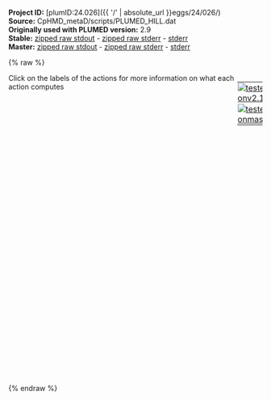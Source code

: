 **Project ID:** [plumID:24.026]({{ '/' | absolute_url }}eggs/24/026/)  
**Source:** CpHMD_metaD/scripts/PLUMED_HILL.dat  
**Originally used with PLUMED version:** 2.9  
**Stable:** [zipped raw stdout](PLUMED_HILL.dat.plumed.stdout.txt.zip) - [zipped raw stderr](PLUMED_HILL.dat.plumed.stderr.txt.zip) - [stderr](PLUMED_HILL.dat.plumed.stderr)  
**Master:** [zipped raw stdout](PLUMED_HILL.dat.plumed_master.stdout.txt.zip) - [zipped raw stderr](PLUMED_HILL.dat.plumed_master.stderr.txt.zip) - [stderr](PLUMED_HILL.dat.plumed_master.stderr)  

{% raw %}
<div style="width: 100%; float:left">
<div style="width: 90%; float:left" id="value_details_data/CpHMD_metaD/scripts/PLUMED_HILL.dat"> Click on the labels of the actions for more information on what each action computes </div>
<div style="width: 10%; float:left"><table><tr><td style="padding:1px"><a href="PLUMED_HILL.dat.plumed.stderr"><img src="https://img.shields.io/badge/v2.10-passing-green.svg" alt="tested onv2.10" /></a></td></tr><tr><td style="padding:1px"><a href="PLUMED_HILL.dat.plumed_master.stderr"><img src="https://img.shields.io/badge/master-passing-green.svg" alt="tested onmaster" /></a></td></tr></table></div></div>
<pre style="width=97%;">
<span style="color:blue" class="comment">########################################</span>
<span style="color:blue" class="comment"># Check if the timesteps and temperature values are consistent with previous settings</span>
<span style="color:blue" class="comment"># Activate MOLINFO functionalities</span>
<span class="plumedtooltip" style="color:green">MOLINFO<span class="right">This command is used to provide information on the molecules that are present in your system. <a href="https://www.plumed.org/doc-master/user-doc/html/_m_o_l_i_n_f_o.html" style="color:green">More details</a><i></i></span></span> <span class="plumedtooltip">STRUCTURE<span class="right">a file in pdb format containing a reference structure<i></i></span></span>=rep1.pdb
<span style="display:none;" id="data/CpHMD_metaD/scripts/PLUMED_HILL.dat">The MOLINFO action with label <b></b> calculates something</span><span class="plumedtooltip" style="color:green">RESTART<span class="right">Activate restart. <a href="https://www.plumed.org/doc-master/user-doc/html/_r_e_s_t_a_r_t.html" style="color:green">More details</a><i></i></span></span> <span style="color:blue" class="comment"># Do not remove this line. This is ignored for the first cycle in each block</span>
<b name="data/CpHMD_metaD/scripts/PLUMED_HILL.datchi" onclick='showPath("data/CpHMD_metaD/scripts/PLUMED_HILL.dat","data/CpHMD_metaD/scripts/PLUMED_HILL.datchi","data/CpHMD_metaD/scripts/PLUMED_HILL.datchi","black")'>chi</b><span style="display:none;" id="data/CpHMD_metaD/scripts/PLUMED_HILL.datchi">The TORSION action with label <b>chi</b> calculates the following quantities:<table  align="center" frame="void" width="95%" cellpadding="5%"><tr><td width="5%"><b> Quantity </b>  </td><td width="5%"><b> Type </b>  </td><td><b> Description </b> </td></tr><tr><td width="5%">chi</td><td width="5%"><font color="black">scalar</font></td><td>the TORSION involving these atoms</td></tr></table></span>:  <span class="plumedtooltip" style="color:green">TORSION<span class="right">Calculate a torsional angle. <a href="https://www.plumed.org/doc-master/user-doc/html/_t_o_r_s_i_o_n.html" style="color:green">More details</a><i></i></span></span> <span class="plumedtooltip">ATOMS<span class="right">the four atoms involved in the torsional angle<i></i></span></span>=8,9,19,28
<b name="data/CpHMD_metaD/scripts/PLUMED_HILL.datpuck" onclick='showPath("data/CpHMD_metaD/scripts/PLUMED_HILL.dat","data/CpHMD_metaD/scripts/PLUMED_HILL.datpuck","data/CpHMD_metaD/scripts/PLUMED_HILL.datpuck","black")'>puck</b><span style="display:none;" id="data/CpHMD_metaD/scripts/PLUMED_HILL.datpuck">The PUCKERING action with label <b>puck</b> calculates the following quantities:<table  align="center" frame="void" width="95%" cellpadding="5%"><tr><td width="5%"><b> Quantity </b>  </td><td width="5%"><b> Type </b>  </td><td><b> Description </b> </td></tr><tr><td width="5%">puck.phs</td><td width="5%"><font color="black">scalar</font></td><td>Pseudorotation phase (5 membered rings)</td></tr><tr><td width="5%">puck.amp</td><td width="5%"><font color="black">scalar</font></td><td>Pseudorotation amplitude (5 membered rings)</td></tr><tr><td width="5%">puck.Zx</td><td width="5%"><font color="black">scalar</font></td><td>Pseudorotation x Cartesian component (5 membered rings)</td></tr><tr><td width="5%">puck.Zy</td><td width="5%"><font color="black">scalar</font></td><td>Pseudorotation y Cartesian component (5 membered rings)</td></tr></table></span>: <span class="plumedtooltip" style="color:green">PUCKERING<span class="right"> Calculate sugar pseudorotation coordinates. <a href="https://www.plumed.org/doc-master/user-doc/html/_p_u_c_k_e_r_i_n_g.html" style="color:green">More details</a><i></i></span></span> <span class="plumedtooltip">ATOMS<span class="right">the five or six atoms of the sugar ring in the proper order<i></i></span></span>=6,8,9,13,11
<span style="color:blue" class="comment"># Activate well-tempered metadynamics in phi</span>
<b name="data/CpHMD_metaD/scripts/PLUMED_HILL.datmetad" onclick='showPath("data/CpHMD_metaD/scripts/PLUMED_HILL.dat","data/CpHMD_metaD/scripts/PLUMED_HILL.datmetad","data/CpHMD_metaD/scripts/PLUMED_HILL.datmetad","black")'>metad</b><span style="display:none;" id="data/CpHMD_metaD/scripts/PLUMED_HILL.datmetad">The METAD action with label <b>metad</b> calculates the following quantities:<table  align="center" frame="void" width="95%" cellpadding="5%"><tr><td width="5%"><b> Quantity </b>  </td><td width="5%"><b> Type </b>  </td><td><b> Description </b> </td></tr><tr><td width="5%">metad.bias</td><td width="5%"><font color="black">scalar</font></td><td>the instantaneous value of the bias potential</td></tr></table></span>: <span class="plumedtooltip" style="color:green">METAD<span class="right">Used to performed metadynamics on one or more collective variables. <a href="https://www.plumed.org/doc-master/user-doc/html/_m_e_t_a_d.html" style="color:green">More details</a><i></i></span></span> <span class="plumedtooltip">ARG<span class="right">the labels of the scalars on which the bias will act<i></i></span></span>=<b name="data/CpHMD_metaD/scripts/PLUMED_HILL.datchi">chi</b>,<b name="data/CpHMD_metaD/scripts/PLUMED_HILL.datpuck">puck.Zx</b> <span class="plumedtooltip">PACE<span class="right">the frequency for hill addition<i></i></span></span>=500 <span class="plumedtooltip">HEIGHT<span class="right">the heights of the Gaussian hills<i></i></span></span>=2.0 <span class="plumedtooltip">SIGMA<span class="right">the widths of the Gaussian hills<i></i></span></span>=0.35,0.35 <span class="plumedtooltip">BIASFACTOR<span class="right">use well tempered metadynamics and use this bias factor<i></i></span></span>=4 <span class="plumedtooltip">TEMP<span class="right">the system temperature - this is only needed if you are doing well-tempered metadynamics<i></i></span></span>=300 <span class="plumedtooltip">FILE<span class="right"> a file in which the list of added hills is stored<i></i></span></span>=HILLS <span class="plumedtooltip">GRID_MIN<span class="right">the lower bounds for the grid<i></i></span></span>=-pi,-pi <span class="plumedtooltip">GRID_MAX<span class="right">the upper bounds for the grid<i></i></span></span>=pi,pi
   <span style="color:blue" class="comment"># Deposit a Gaussian every 500 time steps, with initial height </span>
   <span style="color:blue" class="comment"># equal to 1.2 kJ/mol and bias factor equal to 10 </span>
   
   <span style="color:blue" class="comment"># Gaussian width (sigma) should be chosen based on the CV fluctuations in unbiased run </span>
   <span style="color:blue" class="comment"># try 1/2 or 1/3 of the estimated fluctuations </span>
   
   <span style="color:blue" class="comment"># Gaussians will be written to file and also stored on grid </span>
<br/><span style="color:blue" class="comment"># Print both collective variables on COLVAR file every colvar_stride steps (Xps)</span>
<span class="plumedtooltip" style="color:green">PRINT<span class="right">Print quantities to a file. <a href="https://www.plumed.org/doc-master/user-doc/html/_p_r_i_n_t.html" style="color:green">More details</a><i></i></span></span> <span class="plumedtooltip">ARG<span class="right">the labels of the values that you would like to print to the file<i></i></span></span>=<b name="data/CpHMD_metaD/scripts/PLUMED_HILL.datchi">chi</b>,<b name="data/CpHMD_metaD/scripts/PLUMED_HILL.datpuck">puck.Zx</b>,<b name="data/CpHMD_metaD/scripts/PLUMED_HILL.datmetad">metad.bias</b>  <span class="plumedtooltip">STRIDE<span class="right"> the frequency with which the quantities of interest should be output<i></i></span></span>=1000 <span class="plumedtooltip">FILE<span class="right">the name of the file on which to output these quantities<i></i></span></span>=COLVAR 
</pre>
{% endraw %}
